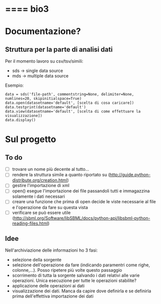 ====
bio3
====

Documentazione?
===============

Struttura per la parte di analisi dati
--------------------------------------

Per il momento lavoro su csv/tsv/simili:

- sds -> single data source
- mds -> multiple data source

Esempio:

	data = sds('file-path', commentstring=None, delimiter=None, numlines=20, skipinitialspace=True)
	data.open(datasetname='default', [scelta di cosa caricare])
	data.testprint(datasetname='default')
	data.view(datasetname='default', [scelta di come effettuare la visualizzazione])
	data.display()

Sul progetto
============

To do
-----

- [ ] trovare un nome più decente al tutto...
- [ ] rendere la struttura simile a quanto riportato su (http://guide.python-distribute.org/creation.html)
- [ ] gestire l'importazione di xml
- [ ] open() esegue l'importazione dei file passandoli tutti e immagazzina solamente i dati necessari
- [ ] creare una funzione che prima di open decide le viste necessarie al file e l'operazione da fare su questa vista
- [ ] verificare se può essere utile (http://sbml.org/Software/libSBML/docs/python-api/libsbml-python-reading-files.html)

Idee
----

Nell'archiviazione delle informazioni ho 3 fasi:

- selezione della sorgente
- selezione dell'operazione da fare (indicando paramentri come righe, colonne,...). Posso ripetere più volte questo passaggio
- scorrimento di tutta la sorgente salvando i dati relativi alle varie operazioni. Unica esecuzione per tutte le operazioni stabilite?
- applicazione delle operazioni ai dati
- visualizzazione dei dati. Manca da capire dove definirla e se definirla prima dell'effettiva importazione dei dati


